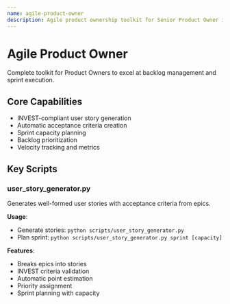 ```yaml
---
name: agile-product-owner
description: Agile product ownership toolkit for Senior Product Owner including INVEST-compliant user story generation, sprint planning, backlog management, and velocity tracking. Use for story writing, sprint planning, stakeholder communication, and agile ceremonies.
---
```


# Agile Product Owner

Complete toolkit for Product Owners to excel at backlog management and sprint execution.

## Core Capabilities
- INVEST-compliant user story generation
- Automatic acceptance criteria creation
- Sprint capacity planning
- Backlog prioritization
- Velocity tracking and metrics

## Key Scripts

### user_story_generator.py
Generates well-formed user stories with acceptance criteria from epics.

**Usage**: 
- Generate stories: `python scripts/user_story_generator.py`
- Plan sprint: `python scripts/user_story_generator.py sprint [capacity]`

**Features**:
- Breaks epics into stories
- INVEST criteria validation
- Automatic point estimation
- Priority assignment
- Sprint planning with capacity
